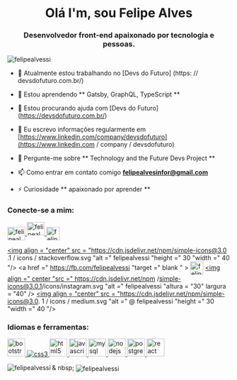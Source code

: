 <h1 align = "center"> Olá I'm, sou Felipe Alves </h1>
<h3 align = "center"> Desenvolvedor front-end apaixonado por tecnologia e pessoas. </h3>

<p align = "left" > <img src = "https://komarev.com/ghpvc/?username=felipealvessi" alt = "felipealvessi" /> </p>

- 🔭 Atualmente estou trabalhando no [Devs do Futuro] (https: // devsdofuturo.com.br/)

- 🌱 Estou aprendendo ** Gatsby, GraphQL, TypeScript **

- 🤝 Estou procurando ajuda com [Devs do Futuro] (https://devsdofuturo.com.br/)

- 📝 Eu escrevo informações regularmente em [https://www.linkedin.com/company/devsdofuturo](https://www.linkedin.com / company / devsdofuturo)

- 💬 Pergunte-me sobre ** Technology and the Future Devs Project **

- 📫 Como entrar em contato comigo **felipealvesinfor@gmail.com**

- ⚡ Curiosidade ** apaixonado por aprender **

<p align = "left"> <h3 align = "left"> Conecte-se a mim: </h3> <a href = "https://codepen.io/felipealvessi" target = "blank"> <img align = "center" src = "https://cdn.jsdelivr.net/npm/simple-icons@3.0.1/icons/codepen.svg" alt = "felipealvessi" height = " 30 "width =" 40 "/> </a> <a href="https://dev.to/felipealvessi" target="blank"> <img align =" center "src =" https: // cdn. jsdelivr.net/npm/simple-icons@3.0.1/icons/dev-dot-to.svg "alt =" felipealvessi "height =" 30 "width =" 40 "/> </a> <a href =" https://linkedin.com/in/felipealvessi "target =" blank "><img align = "center" src = "https://cdn.jsdelivr.net/npm/simple-icons@3.0.1/icons/linkedin.svg" alt = "felipealvessi" height = "30" largura = "40 "/> </a>




<a href="https://stackoverflow.com/users/felipealvessi" target="blank"> <img align = "center" src = "https://cdn.jsdelivr.net/npm/simple-icons@3.0 .1 / icons / stackoverflow.svg "alt =" felipealvessi "height =" 30 "width =" 40 "/> </a>
<a href =" https://fb.com/felipealvessi "target =" blank " > <img align = "center" src = "https://cdn.jsdelivr.net/npm/simple-icons@3.0.1/icons/facebook.svg" alt = "felipealvessi" height = "30" largura = " 40 "/> </a>
<a href="https://instagram.com/felipealvessi" target="blank"> <img align =" center "src =" https://cdn.jsdelivr.net/npm /simple-icons@3.0.1/icons/instagram.svg "alt =" felipealvessi "altura = "30" largura = "40" /> </a>
<a href="https://medium.com/@felipealvessi" target="blank"> <img align = "center" src = "https://cdn.jsdelivr.net/npm/simple-icons@3.0. 1 / icons / medium.svg "alt =" @ felipealvessi "height =" 30 "width =" 40 "/> </a>
</p>

<h3 align =" left "> Idiomas e ferramentas: </h3>
<p align = "left"> <a href="https://getbootstrap.com" target="_blank"> <img src = "https://devicons.github.io/devicon/devicon.git/icons/ bootstrap / bootstrap-plain.svg "alt =" bootstrap "width =" 40 "height =" 40 "/> </a> <a href =" https://www.w3schools.com/css/ "target =" _blank "> <img src =" https://devicons.github.io/devicon/devicon.git/icons/css3/css3-original-wordmark.svg "alt =" css3 "largura =" 40 "altura =" 40 "/> </a> <a href="https://www.w3.org/html/" target="_blank"> <img src =" https://devicons.github.io/devicon/devicon.git / icons / html5 / html5-original-wordmark.svg "alt =" html5 "width =" 40 "height =" 40 "/> </a> <a href =" https://developer.mozilla.org/ en-US / docs / Web / JavaScript "target =" _ blank "> <img src =" https://devicons.github.io/devicon/devicon.git/icons/javascript/javascript-original.svg "alt =" javascript "width =" 40 "height =" 40 "/> </a> <a href="https://www.mysql.com/" target="_blank"> <img src =" https: // devicons .github.io / devicon / devicon.git / icons / mysql / mysql-original-wordmark.svg "alt =" mysql "width =" 40 "height =" 40 "/> </a> <a href =" https : // nodejs.org "target =" _ blank "> <img src =" https://devicons.github.io/devicon/devicon.git/icons/nodejs/nodejs-original-wordmark.svg "alt =" nodejs "width =" 40 "height =" 40 "/> </a> <a href="https://www.postgresql.org" target="_blank"> <img src =" https://devicons.github.io/devicon/ devicon.git / icons / postgresql / postgresql-original-wordmark.svg "alt =" postgresql "width =" 40 "height =" 40 "/> </a> <a href =" https://reactjs.org/ "target =" _ blank "> <img src =" https://devicons.github.io/devicon/devicon.git/icons/react/react-original-wordmark.svg "alt =" react "width =" 40 "altura = "40" /> </a> </p>

<p> <img align = "left" src = "https://github-readme-stats.vercel.app/api/top-langs/?username=felipealvessi&layout=compact" alt = "felipealvessi" /> </ p >

<p> & nbsp; <img align = "center" src = "https://github-readme-stats.vercel.app/api?username=felipealvessi&show_icons=true" alt = "felipealvessi" /> </p>
